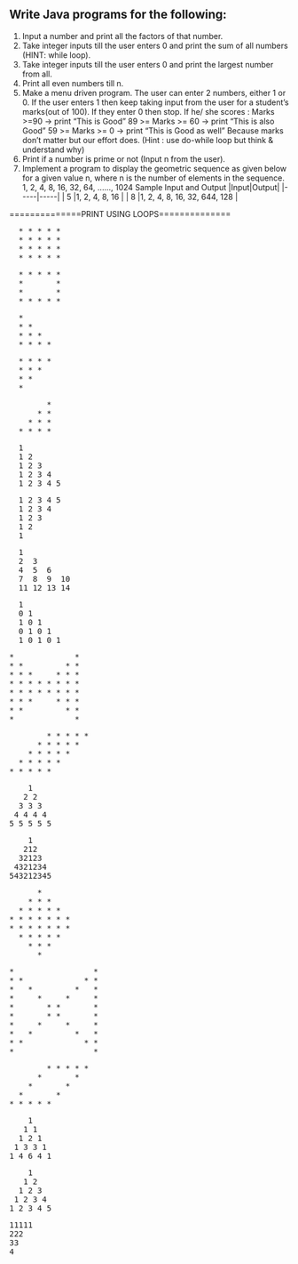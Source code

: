 ## Write Java programs for the following:
1. Input a number and print all the factors of that number.
2. Take integer inputs till the user enters 0 and print the sum
of all numbers
(HINT: while loop).
3. Take integer inputs till the user enters 0 and print the
largest number from
all.
4. Print all even numbers till n.
5. Make a menu driven program. The user can enter 2 numbers,
either 1 or 0.
If the user enters 1 then keep taking input from the user for a
student’s marks(out of 100).
If they enter 0 then stop.
If he/ she scores :
Marks >=90 -> print “This is Good”
89 >= Marks >= 60 -> print “This is also Good”
59 >= Marks >= 0 -> print “This is Good as well”
Because marks don’t matter but our effort does.
(Hint : use do-while loop but think & understand why)
6. Print if a number is prime or not (Input n from the user).
7. Implement a program to display the geometric sequence as given below for a given value n, where n is the number of elements in the sequence. 1, 2, 4, 8, 16, 32, 64, ......, 1024
Sample Input and Output
    |Input|Output|
    |-----|-----|
    | 5  |1, 2, 4, 8, 16 |
    | 8  |1, 2, 4, 8, 16, 32, 644, 128 |
   
==============PRINT USING LOOPS==============

<pre>
  * * * * *
  * * * * *
  * * * * *
  * * * * *
</pre>

<pre>
  * * * * *
  *       *
  *       *
  * * * * *
</pre>

<pre>
  *
  * *
  * * *
  * * * *
</pre>

<pre>
  * * * *
  * * *
  * *
  *
</pre>

<pre>
        *
      * *
    * * *
  * * * *
</pre>

<pre>
  1
  1 2
  1 2 3
  1 2 3 4
  1 2 3 4 5
</pre>

<pre>
  1 2 3 4 5
  1 2 3 4
  1 2 3
  1 2
  1
</pre>

<pre>
  1
  2  3
  4  5  6
  7  8  9  10
  11 12 13 14
</pre>

<pre>
  1
  0 1
  1 0 1
  0 1 0 1
  1 0 1 0 1
</pre>

<pre>
*             *
* *         * *
* * *     * * *
* * * * * * * *
* * * * * * * *
* * *     * * *
* *         * *
*             *
</pre>

<pre>
        * * * * *
      * * * * *
    * * * * *
  * * * * *
* * * * *
</pre>

<pre>
    1
   2 2
  3 3 3
 4 4 4 4
5 5 5 5 5
</pre>

<pre>
    1
   212
  32123
 4321234
543212345
</pre>

<pre>
      *
    * * *
  * * * * *
* * * * * * *
* * * * * * *
  * * * * *
    * * *
      *
</pre>

<pre>
*                 *
* *             * *
*   *         *   *
*     *     *     *
*       * *       *
*       * *       *
*     *     *     *
*   *         *   *
* *             * *
*                 *
</pre>

<pre>
        * * * * *
      *       *
    *       *
  *       *
* * * * *
</pre>

<pre>
    1
   1 1
  1 2 1
 1 3 3 1
1 4 6 4 1
</pre>

<pre>
    1
   1 2
  1 2 3
 1 2 3 4
1 2 3 4 5
</pre>

<pre>
11111
222
33
4
</pre>
